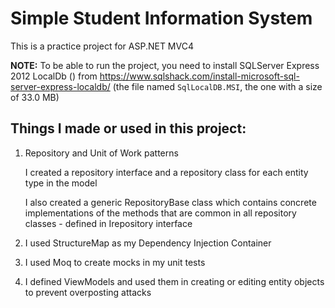 # Simple Student Information System

This is a practice project for ASP.NET MVC4


**NOTE:** To be able to run the project, you need to install SQLServer Express 2012 LocalDb () from https://www.sqlshack.com/install-microsoft-sql-server-express-localdb/ (the file named `SqlLocalDB.MSI`, the one with a size of 33.0 MB)


## Things I made or used in this project:

1. Repository and Unit of Work patterns

	I created a repository interface and a repository class for each entity type in the model

	I also created a generic RepositoryBase class which contains concrete implementations of the methods that are common in all repository classes - defined in Irepository interface

2. I used StructureMap as my Dependency Injection Container

3. I used Moq to create mocks in my unit tests

4. I defined ViewModels and used them in creating or editing entity objects to prevent overposting attacks
